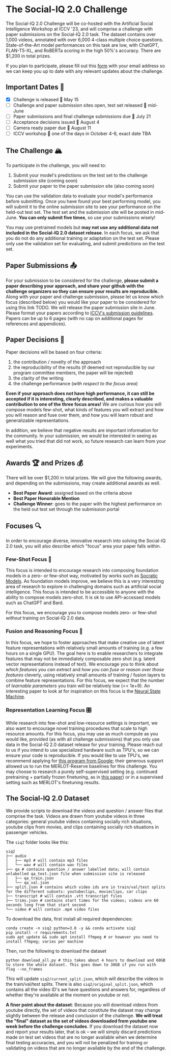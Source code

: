 # The Social-IQ 2.0 Challenge
The Social-IQ 2.0 Challenge will be co-hosted with the Artificial Social Intelligence Workshop at ICCV '23, and will comprise a challenge with paper submissions on the Social-IQ 2.0 task. The dataset contains over 1,000 videos, annotated with over 6,000 4-class multiple choice questions. State-of-the-Art model performances on this task are low, with ChatGPT, FLAN-T5-XL, and RoBERTa scoring in the high 50%'s accuracy. There are $1,200 in total prizes.

If you plan to participate, please fill out this [form](https://forms.gle/ZVTAvNunBQUa9ncJ6) with your email address so we can keep you up to date with any relevant updates about the challenge.

## Important Dates 📅
- [x] Challenge is released 📅  May 15
- [ ] Challenge and paper submission sites open, test set released 📅  mid-June
- [ ] Paper submissions and final challenge submissions due 📅 July 21
- [ ] Acceptance decisions issued 📅 August 4
- [ ] Camera ready paper due 📅 August 11
- [ ] ICCV workshop 📅 one of the days in October 4-6, exact date TBA

## The Challenge 🏔️
To participate in the challenge, you will need to:
1. Submit your model's predictions on the test set to the challenge submission site (coming soon)
2. Submit your paper to the paper submission site (also coming soon)

You can use the validation data to evaluate your model's performance before submitting. Once you have found your best performing model, you will submit it to the online submission site to see your performance on the held-out test set. The test set and the submission site will be posted in mid-June. **You can only submit five times**, so use your submissions wisely!

You may use pretrained models but **may not use any additional data not included in the Social-IQ 2.0 dataset release**. In each focus, we ask that you do not do any additional training or adaptation on the test set. Please only use the validation set for evaluating, and submit predictions on the test set.

## Paper Submissions 📤
For your submission to be considered for the challenge, **please submit a paper describing your approach, and share your github with the challenge organizers so they can ensure your results are reproducible.** Along with your paper and challenge submission, please let us know which focus (described below) you would like your paper to be considered for using this link TODO. We will release the paper submission site in June. Please format your papers according to [ICCV's submission guidelines](https://iccv2023.thecvf.com/submission.guidelines-361600-2-20-16.php). Papers can be up to 6 pages (with no cap on additional pages for references and appendices).

## Paper Decisions 🎉
Paper decisions will be based on four criteria:
1. the contribution / novelty of the approach
2. the reproducibility of the results (if deemed not reproducible by our program committee members, the paper will be rejected)
3. the clarity of the writing
4. the challenge performance (*with respect to the focus area*)

**Even if your approach does not have high performance, it can still be accepted if it is interesting, clearly described, and makes a valuable contribution to one of the three focus areas!** We are curious how you will compose models few-shot, what kinds of features you will extract and how you will reason and fuse over them, and how you will learn robust and generalizable representations.

In addition, we believe that negative results are important information for the community. In your submission, we would be interested in seeing as well what you tried that did not work, so future research can learn from your experiments. 

## Awards 🏆 and Prizes 💰
There will be over $1,200 in total prizes. We will give the following awards, and depending on the submissions, may create additional awards as well.
- **Best Paper Award**: assigned based on the criteria above
- **Best Paper Honorable Mention**
- **Challenge Winner**: goes to the paper with the highest performance on the held out test set through the submission portal

## Focuses 🔍
In order to encourage diverse, innovative research into solving the Social-IQ 2.0 task, you will also describe which "focus" area your paper falls within.

### Few-Shot Focus 🎯
This focus is intended to encourage research into composing foundation models in a zero- or few-shot way, motivated by works such as [Socratic Models](https://socraticmodels.github.io/). As foundation models improve, we believe this is a very interesting area of research to explore in challenging domains such as artificial social intelligence. This focus is intended to be accessible to anyone with the ability to compose models zero-shot. It is ok to use API-accessed models such as ChatGPT and Bard.

For this focus, we encourage you to compose models zero- or few-shot *without* training on Social-IQ 2.0 data.

### Fusion and Reasoning Focus 🧠
In this focus, we hope to foster approaches that make creative use of latent feature representations with relatively small amounts of training (e.g. a few hours on a single GPU).  The goal here is to enable researchers to integrate features that may not be immediately composable zero shot (e.g. latent vector representations instead of text). We encourage you to think about *which features you can extract* and *how you can fuse or reason over those features* cleverly, using relatively small amounts of training / fusion layers to combine feature representations. For this focus, we expect that the number of *learnable parameters* you train will be relatively low (<< 1e+9). An interesting paper to look at for inspiration on this focus is the [Neural State Machine](https://arxiv.org/pdf/1907.03950.pdf).

### Representation Learning Focus 🎛️
While research into few-shot and low-resource settings is important, we also want to encourage novel training procedures that scale to high resource amounts. For this focus, you may use as much compute as you would like, provided (as with all challenge submissions) that you only use data in the Social-IQ 2.0 dataset release for your training. Please reach out to us if you intend to use specialized hardware such as TPU's, so we can ensure your code is reproducible. If you would like to use TPU's, we recommend applying for [this program from Google](https://sites.research.google/trc/about/); their generous support allowed us to run the MERLOT-Reserve baselines for this challenge. You may choose to research a purely self-supervised setting (e.g. continued pretraining + partially frozen finetuning, as in [this paper](https://arxiv.org/pdf/2208.01036.pdf)) or in a supervised setting such as MERLOT's finetuning results.

## The Social-IQ 2.0 Dataset
We provide scripts to download the videos and question / answer files that comprise the task. Videos are drawn from youtube videos in three categories: general youtube videos containing socially rich situations, youtube clips from movies, and clips containing socially rich situations in passenger vehicles.

The `siq2` folder looks like this:
```
siq2
├── audio
│   ├── mp3 # will contain mp3 files
│   └── wav # will contain wav files
├── qa # contains question / answer labelled data; will contain unlabelled qa_test.json file when submission site is released
│   ├── qa_train.json 
│   └── qa_val.json
├── split.json # contains which video ids are in train/val/test splits for the different subsets: youtubeclips, movieclips, car clips
├── transcript # will contain .vtt transcript files
├── trims.json # contains start times for the videos; videos are 60 seconds long from that start second
└── video # will contain .mp4 video files
```

To download the data, first install all required dependencies:
```
conda create -n siq2 python=3.8 -y && conda activate siq2
pip install -r requirements.txt
sudo apt update && sudo apt install ffmpeg # or however you need to install ffmpeg; varies per machine
```

Then, run the following to download the dataset
```
python download_all.py # this takes about 4 hours to download and 60GB to store the whole dataset. This goes down to 30GB if you run with flag --no_frames
```
This will update `siq2/current_split.json`, which will describe the videos in the train/val/test splits. There is also `siq2/original_split.json`, which contains all the video ID's we have questions and answers for, regardless of whether they're available at the moment on youtube or not.

**A finer point about the dataset**: Because you will download videos from youtube directly, the set of videos that constitute the dataset may change slightly between the release and conclusion of the challenge. **We will treat the "final" dataset as the set of videos downloaded from youtube one week before the challenge concludes**. If you download the dataset now and report your results later, that is ok – we will simply discard predictions made on test set videos that are no longer available when we determine final testing accuracies, and you will not be penalized for training or validating on videos that are no longer available by the end of the challenge.

